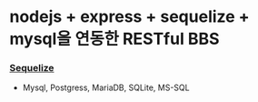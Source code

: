 # nodejs + express + sequelize + mysql을 연동한 RESTful BBS

### [Sequelize](https://sequelize.org/master/)

- Mysql, Postgress, MariaDB, SQLite, MS-SQL
